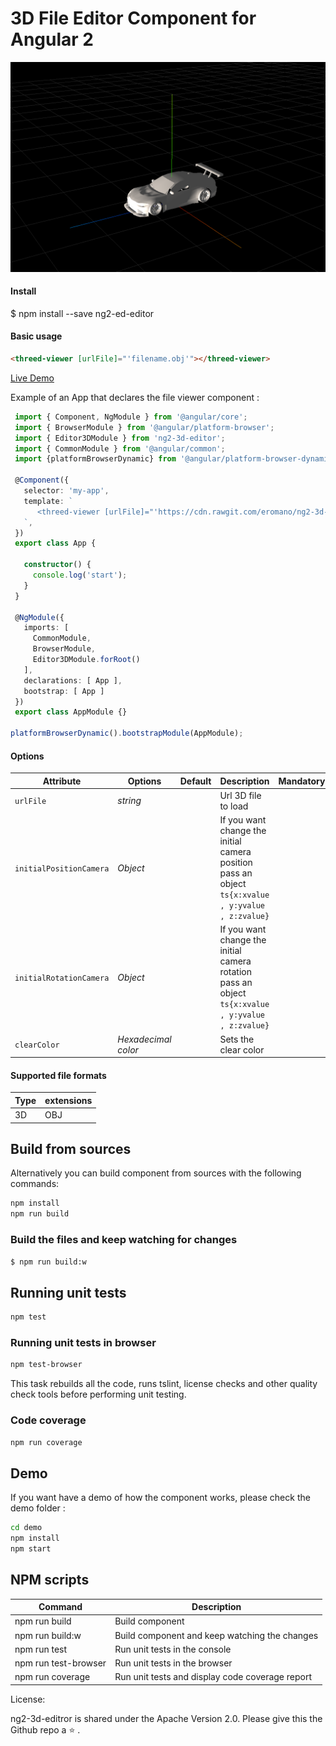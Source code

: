 # 3D File Editor Component for Angular 2

![3D editor demo](assets/ScreenShot1.png)

#### Install
$ npm install --save ng2-ed-editor

#### Basic usage 

```html
<threed-viewer [urlFile]="'filename.obj'"></threed-viewer>
```

[Live Demo](https://plnkr.co/edit/I4lIyA?p=preview)

Example of an App that declares the file viewer component :

```ts
 import { Component, NgModule } from '@angular/core';
 import { BrowserModule } from '@angular/platform-browser';
 import { Editor3DModule } from 'ng2-3d-editor';
 import { CommonModule } from '@angular/common';
 import {platformBrowserDynamic} from '@angular/platform-browser-dynamic';

 @Component({
   selector: 'my-app',
   template: `
      <threed-viewer [urlFile]="'https://cdn.rawgit.com/eromano/ng2-3d-editor/master/examples/obj/car/car.obj'" ></threed-viewer>
   `,
 })
 export class App {
  
   constructor() {
     console.log('start');
   }
 }
 
 @NgModule({
   imports: [
     CommonModule,
     BrowserModule,
     Editor3DModule.forRoot()
   ],
   declarations: [ App ],
   bootstrap: [ App ]
 })
 export class AppModule {}

platformBrowserDynamic().bootstrapModule(AppModule);
```

#### Options

Attribute     | Options     | Default      | Description | Mandatory
---           | ---         | ---          | ---         | ---
`urlFile`         | *string*    |        |  Url 3D file to load | 
`initialPositionCamera`         | *Object*    |        |   If you want change  the initial camera position pass an object ```ts{x:xvalue , y:yvalue , z:zvalue}```| 
`initialRotationCamera`         | *Object*    |        |   If you want change  the initial camera rotation  pass an object ```ts{x:xvalue , y:yvalue , z:zvalue}```| 
`clearColor`         | *Hexadecimal color*    |        |   Sets the clear color | 

#### Supported file formats

Type     | extensions     
---           | ---         
3D         | OBJ


## Build from sources

Alternatively you can build component from sources with the following commands:


```sh
npm install
npm run build
```

### Build the files and keep watching for changes

```sh
$ npm run build:w
```

## Running unit tests

```sh
npm test
```

### Running unit tests in browser

```sh
npm test-browser
```

This task rebuilds all the code, runs tslint, license checks and other quality check tools
before performing unit testing.

### Code coverage

```sh
npm run coverage
```

## Demo

If you want have a demo of how the component works, please check the demo folder :

```sh
cd demo
npm install
npm start
```

## NPM scripts

| Command | Description |
| --- | --- |
| npm run build | Build component |
| npm run build:w | Build component and keep watching the changes |
| npm run test | Run unit tests in the console |
| npm run test-browser | Run unit tests in the browser
| npm run coverage | Run unit tests and display code coverage report |

License:

ng2-3d-editror is shared under the Apache Version 2.0. Please give this the Github repo a ⭐️ .

